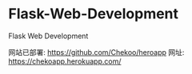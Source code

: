 # Flask-Web-Development
Flask Web Development

网站已部署: https://github.com/Chekoo/heroapp
网址: https://chekoapp.herokuapp.com/